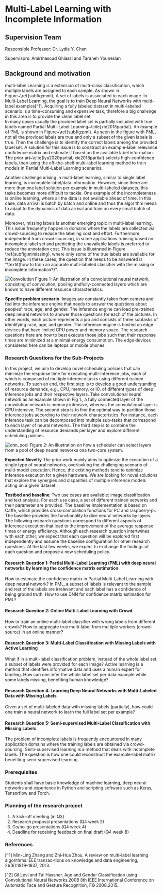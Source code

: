 # Multi-Label Learning with Incomplete Information

## Supervision Team

Responsible Professor: Dr. Lydia Y. Chen

Supervisors: Amirmasoud Ghiassi and Taraneh Younesian

## Background and motivation

multi-label Learning is a extension of multi-class classification, which multiple labels are assigned to each sample. As shown in Figure~\ref{subfig:mml}, A set of labels is associated to each image. In Multi-Label Learning, the goal is to train Deep Neural Networks with multi-label examples[^1]. Acquiring a fully labeled dataset in multi-labeled scenario is a time-consuming and expensive task, therefore a big challenge in this area is to provide the clean label set.  
In many cases usually the provided label set is partially included with true labels named Partial Multi-Label Learning~\cite{xie2018partial}. An example of PML is shown in Figure~\ref{subfig:pml}. As seen in the figure with PML, not all the provided labels are true and only a subset of the given labels is true. Then the challenge is to identify the correct labels among the provided label set. A solution for this issue is to construct an example-label relevance confidence matrix and estimate it based on the available label information. The prior art~\cite{lyu2020partial, xie2018partial} selects high-confidence labels, then using the off-the-shelf multi-label learning method to train models in Partial Multi-Label Learning scenarios.      

Another challenge arising in multi-label learning, similar to single label learning, is incomplete label/data information. However, since there are more than one label solution per example in multi-labeled datasets, this tasks becomes more difficult to tackle. One example of the incompleteness is online learning, where all the data is not available ahead of time. In this case, data arrival is batch by batch and online and thus the algorithm needs to adapt to the dynamics of data arrival and train on every small batch of data.

Moreover, missing labels is another emerging topic in multi-label learning. This issue frequently happen in domains where the labels are collected via crowd-sourcing to reduce the labeling cost and effort. Furthermore, independent from crowd-sourcing, in some applications training based on incomplete label set and predicting the unavailable labels is preferred to reduce the annotation cost. This issue is illustrated in Figure \ref{subfig:mlmissing}, where only some of the true labels are available for the image. In these cases, the question that needs to be answered is "\textit{how to train an accurate multi-labeled classifier with the missing or incomplete information?}".

![Convolution](/home/bacox/Pictures/Convolution.png)
Figure 1: An illustration of a convolutional neural network, consisting of convolution, pooling andfully-connected layers which are known to have different resource characteristics.

**Specific problem scenario**: Images are constantly taken from camera and fed into the inference engine that needs to answer the questions about peoples' race, age, and gender. The inference engine can load pre-trained deep neural networks to answer those questions for each of the pictures. In other words, each picture represents a job and consists of three subtasks of identifying race, age, and gender. The inference engine is hosted on edge devices that have limited CPU power and memory space. The research questions here are how to best execute those jobs such that their response times are minimized at a minimal energy consumption. The edge devices considered here can be laptops or mobile phones. 


### Research Questions for the Sub-Projects

In this project, we aim to develop novel scheduling policies that can minimize the response time for executing multi-inference jobs, each of which is composed of multiple inference tasks using different trained networks. To such an end, the first step is to develop a good understanding of resource demands, e.g., CPU, memory, or IO, of different types of deep inference jobs and their respective layers. Take convolutional neural network as an example shown in Fig 1., a fully connected layer of the convolution network is memory intensive, whereas the convolutional layer is CPU intensive. The second step is to find the optimal way to partition those inference jobs according to their network characteristics. For instance, each inference task can be decomposed into multiple sub-tasks that correspond to each layer of neural networks. The third step is to combine the understanding of resource demands per layer and explore different scheduling policies.

![dnn_pool](/home/bacox/Pictures/dnn_pool_execution.png)
Figure 2: An illustration on how a scheduler can select layers from a pool of deep neural networks ona two-core system.

**Expected Novelty** The prior work mainly aims to optimize the execution of a single type of neural networks, overlooking the challenging scenario of multi-model execution. Hence, the existing methods tend to optimize inference execution for a given  hardware. We are looking for novel solutions that explore the synergies and disparities of multiple inference models acting on a given dataset.

**Testbed and baseline**: Two use cases are available: image classification and text analysis. For each use case, a set of different trained networks and their parameter are provided. The baseline implementation is based on Caffe, which provides cross-compilation functions for PC and raspberry-pi. The baseline provides the functionality to dice neural networks by layers. The following research questions correspond to different aspects of inference execution that lead to the improvement of the average response times or energy efficiency. Although each research question intertwines with each other, we expect that each question will be explored first independently and assume the baseline configuration for other research questions. At the last few weeks, we expect to exchange the findings of each question and propose a new scheduling policy. 

#### Research Question 1: Partial Multi-Label Learning (PML) with deep neural networks by learning the confidence matrix estimation
How to estimate the confidence matrix in Partial Multi-Label Learning with deep neural network? In PML, a subset of labels is relevant to the sample and rest of the labels are irrelevant and each label has a confidence of being ground truth. How to use DNN for confidence matrix estimation for PML?

#### Research Question 2: Online Multi-Label Learning with Crowd
How to train an online multi-label classifier with wrong labels from different crowds? How to aggregate true multi-label from multiple workers (crowd-source) in an online manner?

#### Research Question 3: Multi-Label Classification with Missing Labels with Active Learning
What if in a multi-label classification problem, instead of the whole label set, a subset of labels were provided for each image? Active learning is a method that identifies informative data and uses a human expert for labeling. How can one infer the whole label set per data example while some labels missing, benefiting human knowledge?  

#### Research Question 4: Learning Deep Neural Networks with Multi-Labeled Data with Missing Labels
Given a set of multi-labeled data with missing labels (partially), how could one train a neural network to learn the full label set per example?  

#### Research Question 5: Semi-supervised Multi-Label Classification with Missing Labels
The problem of incomplete labels is frequently encountered in many application domains where the training labels are obtained via crowd-sourcing. Semi-supervised learning is a method that deals with incomplete labels. The question is how one could reconstruct the example-label matrix benefiting semi-supervised learning.

### Prerequisites 
Students shall have basic knowledge of machine learning, deep neural networks and experience in Python and scripting software such as Keras, Tensorflow and Torch. 

### Planning of the research project
1. A kick-off meeting (in Q3)
2. Research proposal presentations (Q4 week 2)
3. Go/no-go presentations (Q4 week 4)
4. Deadline for receiving feedback on final draft (Q4 week 8)



### References

[^1] Min-Ling Zhang and Zhi-Hua Zhou. A review on multi-label learning algorithms.IEEE transac-tions on knowledge and data engineering, 26(8):1819–1837, 2013.

[^2] Gil Levi and Tal Hassner. Age and Gender Classification using Convolutional Neural Networks.2008 8th IEEE International Conference on Automatic Face and Gesture Recognition, FG 2008,2015.
